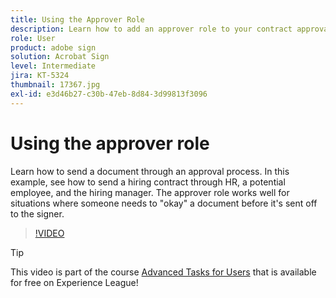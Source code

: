 ```yaml
---
title: Using the Approver Role
description: Learn how to add an approver role to your contract approval process
role: User
product: adobe sign
solution: Acrobat Sign
level: Intermediate
jira: KT-5324
thumbnail: 17367.jpg
exl-id: e3d46b27-c30b-47eb-8d84-3d99813f3096
---
```

# Using the approver role

Learn how to send a document through an approval process. In this example, see how to send a hiring contract through HR, a potential employee, and the hiring manager. The approver role works well for situations where someone needs to "okay" a document before it's sent off to the signer.

>[!VIDEO](https://video.tv.adobe.com/v/343854?quality=12&learn=on&hidetitle=true)

>[!TIP]
>
>This video is part of the course [Advanced Tasks for Users](https://experienceleague.adobe.com/?recommended=Sign-U-1-2020.3) that is available for free on Experience League!


